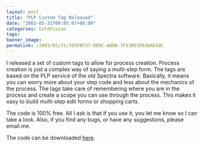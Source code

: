 ```yaml
---
layout: post
title: "PLP Custom Tag Released"
date: "2003-05-31T09:05:07+06:00"
categories: ColdFusion 
tags: 
banner_image: 
permalink: /2003/05/31/395FB537-009C-A8DB-7F53B930936AD58C
---
```


I released a set of custom tags to allow for process creation. Process creation is just a complex way of saying a multi-step form. The tags are based on the PLP service of the old Spectra software. Basically, it means you can worry more about your step code and less about the mechanics of the process. The tags take care of remembering where you are in the process and create a scope you can use through the process. This makes it easy to build multi-step edit forms or shopping carts.

The code is 100% free. All I ask is that if you use it, you let me know so I can take a look. Also, if you find any bugs, or have any suggestions, please email me. 

The code can be downloaded <a href="http://www.camdenfamily.com/morpheus/downloads/plp.zip">here</a>.
